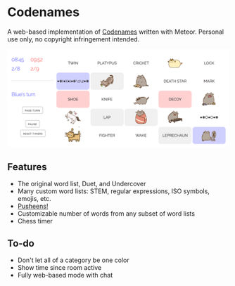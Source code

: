 Codenames
=========

A web-based implementation of [Codenames](https://boardgamegeek.com/boardgame/178900/codenames) written with Meteor. Personal use only, no copyright infringement intended.

![screenshot](screenshot.png)


Features
--------

- The original word list, Duet, and Undercover
- Many custom word lists: STEM, regular expressions, ISO symbols, emojis, etc.
- [Pusheens!](http://www.pusheen.com/)
- Customizable number of words from any subset of word lists
- Chess timer


To-do
-----

- Don't let all of a category be one color
- Show time since room active
- Fully web-based mode with chat
